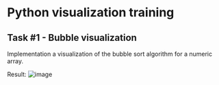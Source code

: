 # Python visualization training

## Task #1 - Bubble visualization
Implementation a visualization of the bubble sort algorithm for a numeric array.

Result:
![image](https://user-images.githubusercontent.com/36714810/163471471-b8ec5e02-0147-4c95-b12d-079955a1bcce.png)

